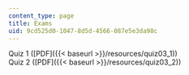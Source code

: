 ```yaml
---
content_type: page
title: Exams
uid: 9cd525d0-1047-8d5d-4566-087e5e3da98c
---
```


Quiz 1 ([PDF]({{< baseurl >}}/resources/quiz03_1))  
Quiz 2 ([PDF]({{< baseurl >}}/resources/quiz03_2))